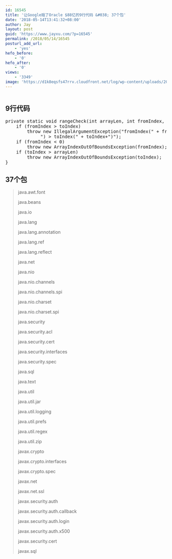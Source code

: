 ```yaml
---
id: 16545
title: '让Google赔了Oracle $88亿的9行代码 &#038; 37个包'
date: '2018-05-14T13:41:32+08:00'
author: Jay
layout: post
guid: 'https://www.jayxu.com/?p=16545'
permalink: /2018/05/14/16545
posturl_add_url:
    - 'yes'
hefo_before:
    - '0'
hefo_after:
    - '0'
views:
    - '3349'
image: 'https://d1k8eqsfs47rrv.cloudfront.net/log/wp-content/uploads/2018/05/Oracle-Google-Android-Lawsuit-1.jpg'
---
```


<!-- wp:image {"id":16548} -->
<figure class="wp-block-image"><img src="https://www.jayxu.com/log/wp-content/uploads/2018/05/Oracle-Google-Android-Lawsuit-1.jpg" alt="" class="wp-image-16548"/></figure>
<!-- /wp:image -->

<!-- wp:paragraph -->
<p></p>
<!-- /wp:paragraph -->

<!-- wp:heading -->
<h2>9行代码</h2>
<!-- /wp:heading -->

<!-- wp:enlighter/codeblock -->
<pre class="EnlighterJSRAW" data-enlighter-language="generic" data-enlighter-theme="" data-enlighter-highlight="" data-enlighter-linenumbers="" data-enlighter-lineoffset="" data-enlighter-title="" data-enlighter-group="">private static void rangeCheck(int arrayLen, int fromIndex, int toIndex) {
    if (fromIndex > toIndex)
        throw new IllegalArgumentException("fromIndex(" + fromIndex +
             ") > toIndex(" + toIndex+")");
    if (fromIndex &lt; 0)
        throw new ArrayIndexOutOfBoundsException(fromIndex);
    if (toIndex > arrayLen)
        throw new ArrayIndexOutOfBoundsException(toIndex);
}
</pre>
<!-- /wp:enlighter/codeblock -->

<!-- wp:paragraph -->
<p></p>
<!-- /wp:paragraph -->

<!-- wp:heading -->
<h2>37个包</h2>
<!-- /wp:heading -->

<!-- wp:quote -->
<blockquote class="wp-block-quote"><p>java.awt.font</p><p>java.beans</p><p>java.io</p><p>java.lang</p><p>java.lang.annotation</p><p>java.lang.ref</p><p>java.lang.reflect</p><p>java.net</p><p>java.nio</p><p>java.nio.channels</p><p>java.nio.channels.spi</p><p>java.nio.charset</p><p>java.nio.charset.spi</p><p>java.security</p><p>java.security.acl</p><p>java.security.cert</p><p>java.security.interfaces</p><p>java.security.spec</p><p>java.sql</p><p>java.text</p><p>java.util</p><p>java.util.jar</p><p>java.util.logging</p><p>java.util.prefs</p><p>java.util.regex</p><p>java.util.zip</p><p>javax.crypto</p><p>javax.crypto.interfaces</p><p>javax.crypto.spec</p><p>javax.net</p><p>javax.net.ssl</p><p>javax.security.auth</p><p>javax.security.auth.callback</p><p>javax.security.auth.login</p><p>javax.security.auth.x500</p><p>javax.security.cert</p><p>javax.sql</p></blockquote>
<!-- /wp:quote -->